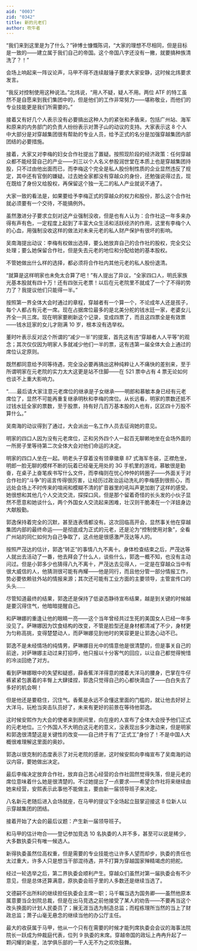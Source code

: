```yaml
---
aid: "0003"
zid: "0342"
title: 新的元老们
author: 吹牛者
---
```


“我们来到这里是为了什么？”钟博士慷慨陈词，“大家的理想不尽相同，但是目标是一致的——建立属于我们自己的帝国。这个帝国八字还没有一撇，就要搞种族清洗了？！”

会场上响起来一阵议论声，马甲不得不连续敲锤子要求大家安静，这时候北炜要求发言。

“我反对控制使用这种说法。”北炜说，“用人不疑，疑人不用。两位 ATF 的特工虽然不是自愿来到我们集团中的，但是他们的工作非常努力——堪称敬业，而他们的专业技能更是我们所需要的。”

接着又有好几个人表示没有必要搞出这种人为的紧张和矛盾来，包括广州站、海军和原来的内务部门的负责人纷纷表示对萧子山的动议的支持。大家表示这 8 个人中大部分是对穿越集团很有帮助的专业人员，给予正式的名分是加强穿越集团内部团结的必要措施。

接着，大家又对李梅的妇女合作社提出了置疑。按照现阶段的经济政策：任何穿越众都不能经营自己的产业——刘三以个人名义参股润世堂在本质上也是穿越集团持股，只不过由他出面而已，而李梅这个完全是私人股份制性质的企业显然违反了规定，其中还有官倒的嫌疑。过去她全家都没有穿越众的身份，还勉强说得过去，现在既给了身份又给股权，再保留这个独一无二的私人产业就说不通了。

大家一致的看法是，如果要给予李梅正式的穿越众的权力和股份，那么这个合作社就必须要有一个交待，不能搞例外。

虽然激进分子要求立刻对这产业强制没收，但是也有人认为：合作社这一年多来办得有声有色，一定程度上起到了丰富大众生活和活跃经济的作用，这里有李梅个人的心血，用强制没收这样的做法对未来元老的私人财产保护有很坏的影响。

吴南海提出动议：李梅有权做出选择，要么她放弃自己的合作社的股权，完全交公处理；要么她保留合作社，但是失去元老的地位和分配给她的基本股权。

不管她做出什么样的选择，都必须将合作社内其他元老的私人股份退清。

“就算是这样明家也未免太合算了吧！”有人提出了异议，“全家四口人，明氏家族光基本股就有四十万！还有四张元老票！以后在元老院里不就成了一个了不得的势力了？我提议他们只能得一半。”

按照第一界全体大会时通过的章程，穿越者有一个算一个，不论成年人还是孩子，每个人都占有元老一席。现在占据席位最多的是北美分舵的钱水廷一家，老婆女儿齐全一共三席。现在明家要刷新这个记录，变成四票了，而且这四票全是有效票——钱水廷家的女儿才刚满 10 岁，根本没有选举权。

董时叶表示反对这个所谓的“减少一半”的提案，首先这有违“穿越者人人平等”的观念；其次仅仅因为明家人多就减少他们一半的票，这有违第一届全体大会上通过的席位认定原则。

既然都同意给予同等待遇，完全没必要再搞出这种纯粹让人不痛快的差别来，至于所谓明家在元老院的实力太大这更是站不住脚——在 521 票中占有 4 票无论如何也谈不上重大影响力。

“……最后请大家注意元老席位的继承是子女继承——明郎和慕敏本身已经有元老席位了，显然不可能再重复继承明秋和李梅的席位。从长远看，明家的票数还抵不过钱水廷全家的票数，至于股票，持有好几百万基本股的人也有，区区四十万股不算什么。”

吴南海的动议得到了通过，大会派出一名工作人员去征询她的意见。

明家的四口人因为没有元老席位，正和另外四个人一起百无聊赖地坐在会场外面的一所房子里等待第二次全体大会对他们命运的决定。

明家的四口人坐在一起。明老头子穿着没有领章徽章 87 式海军冬装，正襟危坐，明郎一脸无聊的模样不断的玩着已经毫无用处的 3G 手机里的游戏，慕敏很是勤奋，在桌子上奋笔疾书写什么文件，而李梅则在忧心忡忡的转圈子——外面关于对合作社的“斗争”的谣言传得很厉害，让经历过政治运动洗礼的李梅感到很担心，而远处会场上不时传来的喧闹和模糊不清的扩音器里的吼叫声更加剧了这样的感受。她很想和其他几个人交流交流，探探口风，但是那个留着奇怪的长头发的小伙子显然不愿意和她谈什么，两个外国女人交流起来困难，壮汉则干脆凑在一个洋妞身边大献殷勤。

郭逸保持着完全的沉默，甚至连表情都没有。这次回临高开会，显然事关他在穿越集团内部的最终命运——是彻底成为正式的元老，还是沦为“控制使用对象”，全看广州站的同仁如何为自己争取了，这点他是很感激严茂达等人的。

按照严茂达的估计，郭逸“转正”的事情八九不离十。身体检查结束之后，严茂达等人就出去活动了一番，他去拜会了什么人，谈些什么，郭逸一概不知，也没有主动问过。但是小郭多少也猜得八九不离十，严茂达去见得人，一定是在穿越众当中有很大威信的人，他猜测很可能有冉耀——他是同行，而且他分管一部分情报工作，势必要依赖驻外站的情报来源；其次还可能有工业方面的主要领导，主管宣传口的头头……

尽管知道最终的结果，郭逸还是保持了低姿态静待宣布结果，越是到关键的时候越是要沉得住气，他暗暗提醒自己。

和萨琳娜的重逢让他的眼睛一亮——这个当年曾经共过生死的美国女人已经一年多没见了。萨琳娜因为饮食结构的改变，不管是脸型还是身材都清减了不少，身材更为匀称高挑，变得楚楚动人，而萨琳娜见到他时的笑容更是让郭逸心动不已。

郭逸不是未经情场的纯情男，萨琳娜目光中的情意他是很清楚的，但是事关自己的前途，对萨琳娜主动过来打招呼，他只报以十分客气的回应，以让自己都觉得惋惜的冷淡回绝了对方。

看到萨琳娜眼中的失望和疑惑，薛香蕉洋洋得意的搂着大洋马的腰身，巴掌在牛仔裤紧紧包裹着的丰臀上大肆揉捏，郭逸只觉得自己的心都快滴血了——白白失去了多好的机会啊！

但是他还是要稳住，沉住气。香蕉是永远不会懂这里面的门槛的，就让他去好好上大洋马，玩枪当突击队员好了，未来有更好的前景在等待他郭逸。

这时候安熙作为大会的使者来到房间里，向在座的人宣布了全体大会授予他们正式的元老地位。三个外国人不大明白这元老的意义，没表现出多少激动来，但是明家和郭逸很清楚这是关键性的改变——自己终于有了“正式工”身份了！不是中国人大概很难理解这里面的奥妙。

郭逸以很克制的态度表示了对元老院的感谢，这时候安熙向李梅宣布了吴南海的动议内容，要她做出决定。

最后李梅决定放弃合作社，放弃自己苦心经营的合作社固然觉得失落，但是元老的席位意味着什么她是很清楚的。不过她提出了一点要求——希望合作社将来继续由她来经营，安熙表示此事他不能做主，要由新一届领导班子来决定。

八名新元老随后进入会场就座，在马甲的提议下全场起立鼓掌迎接这 8 位新人以示穿越集团的团结。

接着开始了大会的最后议题：产生新一届领导班子。

和马甲的估计吻合——登记参加竞选 10 名执委的人并不多，甚至可以说是稀少，大多数执委只有唯一候选人。

新得执委虽然位高权重，但是需要的专业技能也让许多人望而却步，执委的责任也太过重大，许多人只是想当干部混待遇，并不打算为穿越国家殚精竭虑的把舵。

经过一轮选举之后，第二界执委会顺利产生。穿越众们虽然对第一届执委会有不少意见，但是总体还算满意，原执委会班子里的人多数还是继续当选了。

文德嗣不出所料的继续担任执委会主席一职；马千瞩当选为国务卿——虽然他原本属意要当企划院总裁，但是在出马竞选之前他接受了某人的劝告——不要再当这个改头换面的计划人民委员了；展无涯当选为制造总监；而程栋理所当然的当上了财政总监；萧子山毫无悬念的继续当他的办公厅主任。

最大的收获属于马甲，他从一个只有在需要的时候才能列席执委会会议的海事法院院长一跃成为仲裁庭代表，位列 9 执委的末席。穿越帝国的政坛上冉冉升起了一颗闪耀的新星，法学俱乐部的一干人无不为之欢欣鼓舞。
